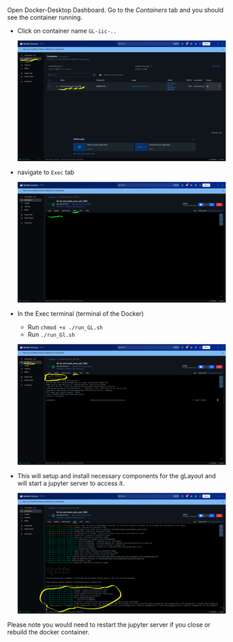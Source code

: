 Open Docker-Desktop Dashboard. Go to the *Containers* tab and you should see the container running. 

- Click on container name `GL-iic-.. `

    ![](./_files/image1.png)

- navigate to `Exec` tab

    ![](./_files/image-2.png) 
- In the Exec terminal (terminal of the Docker)
    - Run `chmod +x ./run_GL.sh`
    - Run `./run_Gl.sh`

  ![](./_files/image3.png)

- This will setup and install necessary components for the gLayout and will start a jupyter server to access it. 

    ![](./_files/image-4.png)

Please note you would need to restart the jupyter server if you close or rebuild the docker container.
